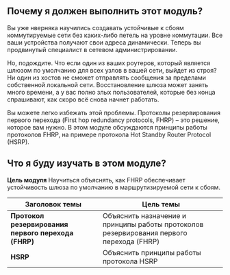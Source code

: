 <!-- 9.0.1 -->
## Почему я должен выполнить этот модуль?

Вы уже нверняка научились создавать устойчивые к сбоям коммутируемые сети без каких-либо петель на уровне коммутации. Все ваши устройства получают свои адреса динамически. Теперь вы продвинутый специалист в сетевом администрировании.

Но, подождите. Что если один из ваших роутеров, который является шлюзом по умолчанию для всех узлов в вашей сети, выйдет из строя? Ни один из хостов не сможет отправлять сообщения за пределами собственной локальной сети. Восстановление шлюза может занять много времени, а у вас полно злых пользователей, которые без конца спрашивают, как скоро всё снова начнет работать.

Вы можете легко избежать этой проблемы. Протоколы резервирования первого перехода (First hop redundancy protocols, FHRP) – это решение, которое вам нужно. В этом модуле обсуждаются принципы работы протоколов FHRP, на примере протокола Hot Standby Router Protocol (HSRP).

<!-- 9.0.2 -->
## Что я буду изучать в этом модуле?

**Цель модуля**
Научиться объяснять, как FHRP обеспечивает устойчивость шлюза по умолчанию в маршрутизируемой сети к сбоям.

| **Заголовок темы** | **Цель темы** |
| --- | --- |
| **Протокол резервирования первого перехода (FHRP)** | Объяснить назначение и принципы работы протоколов резервирования первого перехода (FHRP) |
| **HSRP** | Объяснить принципы работы протокола HSRP |
